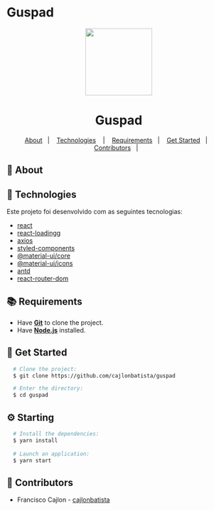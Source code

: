 # Guspad

<p align="center"><img src="https://spacehunter.vercel.app/static/media/rocket.585ceaf1.svg" width="150px" align="center"></p>

<h1 align="center">Guspad</h1>

<p align="center">
  <a href="#page_with_curl-about">About</a>&nbsp;&nbsp;&nbsp;|&nbsp;&nbsp;&nbsp;
  <a href="#hammer-technologies">Technologies</a>
  &nbsp;&nbsp;&nbsp;|&nbsp;&nbsp;&nbsp;
  <a href="#books-requirements">Requirements</a>&nbsp;&nbsp;&nbsp;|&nbsp;&nbsp;&nbsp;
  <a href="#rocket-get-started">Get Started</a>&nbsp;&nbsp;&nbsp;|&nbsp;&nbsp;&nbsp;
  <a href="#handshake-contributors">Contributors</a>&nbsp;&nbsp;&nbsp;|&nbsp;&nbsp;&nbsp;
</p>

## :page_with_curl: About

## :hammer: Technologies

Este projeto foi desenvolvido com as seguintes tecnologias:
- [react](https://pt-br.reactjs.org/)
- [react-loadingg](https://www.npmjs.com/package/react-loading)
- [axios](https://github.com/axios/axios)
- [styled-components](https://styled-components.com/)
- [@material-ui/core](https://www.npmjs.com/package/@material-ui/core)
- [@material-ui/icons](https://www.npmjs.com/package/@material-ui/icons)
- [antd](https://ant.design/docs/react/use-with-create-react-app)
- [react-router-dom](https://www.npmjs.com/package/react-router-dom)
## :books: Requirements
 - Have [**Git**](https://git-scm.com/) to clone the project.
 - Have [**Node.js**](https://nodejs.org/en/) installed.
## :rocket: Get Started
``` bash
  # Clone the project:
  $ git clone https://github.com/cajlonbatista/guspad

  # Enter the directory:
  $ cd guspad
```
## :gear: Starting
``` bash
  # Install the dependencies:
  $ yarn install
  
  # Launch an application:
  $ yarn start
 ```
## :handshake: Contributors
  - Francisco Cajlon - [cajlonbatista](https://github.com/cajlonbatista)
